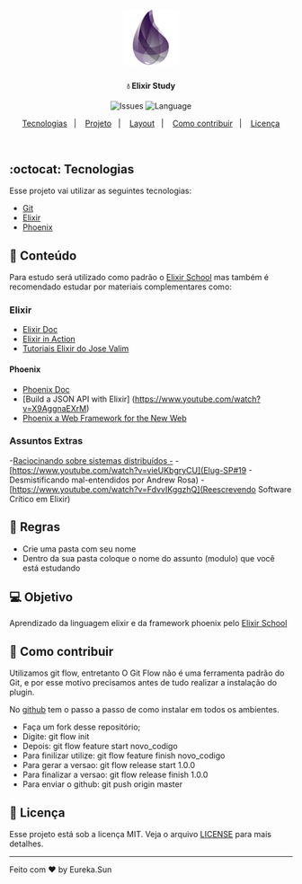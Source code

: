 <h1 align="center">
    <img alt="Elixir Study" src="elixir.png" width="100px" />
</h1>

<h4 align="center">
  💧 Elixir Study
</h4>

<p align="center">
<img alt="Issues" src="https://img.shields.io/github/issues/eureka-sun/Elixir-Study">
<img alt="Language" src="https://img.shields.io/badge/language%20count-1-purple">
</p>

<p align="center">
<a href="#tecnologias">Tecnologias</a>&nbsp;&nbsp;&nbsp;|&nbsp;&nbsp;&nbsp;
<a href="#-projeto">Projeto</a>&nbsp;&nbsp;&nbsp;|&nbsp;&nbsp;&nbsp;
<a href="#-layout">Layout</a>&nbsp;&nbsp;&nbsp;|&nbsp;&nbsp;&nbsp;
<a href="#-como-contribuir">Como contribuir</a>&nbsp;&nbsp;&nbsp;|&nbsp;&nbsp;&nbsp;
<a href="#memo-licença">Licença</a>
</p>

<br>

## :octocat: Tecnologias

Esse projeto vai utilizar as seguintes tecnologias:

- [Git](https://git-scm.com/)
- [Elixir](https://elixir-lang.org//)
- [Phoenix](https://www.phoenixframework.org/)

## 📄 Conteúdo
Para estudo será utilizado como padrão o [Elixir School](https://elixirschool.com/pt/) mas também é recomendado estudar
por materiais complementares como:

### Elixir
- [Elixir Doc](https://elixir-lang.org/getting-started/introduction.html)
- [Elixir in Action](https://www.manning.com/books/elixir-in-action-second-edition)
- [Tutoriais Elixir do Jose Valim](https://www.twitch.tv/josevalim/videos)

#### Phoenix
- [Phoenix Doc](https://hexdocs.pm/phoenix/Phoenix.html)
- [Build a JSON API with Elixir] (https://www.youtube.com/watch?v=X9AggnaEXrM)
- [Phoenix a Web Framework for the New Web](https://www.youtube.com/watch?v=bk3icU8iIto)

### Assuntos Extras
-[Raciocinando sobre sistemas distribuídos -](youtube.com/watch?v=sDA44slJbl4&t=1852s)
-[https://www.youtube.com/watch?v=vieUKbgryCU](Elug-SP#19 - Desmistificando mal-entendidos por Andrew Rosa)
-[https://www.youtube.com/watch?v=FdvvIKggzhQ](Reescrevendo Software Crítico em Elixir)


## 🔖 Regras
- Crie uma pasta com seu nome
- Dentro da sua pasta coloque o nome do assunto (modulo) que você está estudando


## 💻 Objetivo
Aprendizado da linguagem elixir e da framework phoenix pelo [Elixir School](https://elixirschool.com/pt/)

## 🤔 Como contribuir
Utilizamos git flow, entretanto O Git Flow não é uma ferramenta padrão do Git, e por esse motivo precisamos antes de tudo realizar a instalação do plugin.

No [github](https://github.com/nvie/gitflow/wiki/Installationhttps://github.com/nvie/gitflow/wiki/Installation) tem o passo a passo de como instalar em todos os ambientes.

- Faça um fork desse repositório;
- Digite:  git flow init
- Depois: git flow feature start novo_codigo
- Para finilizar utilize: git flow feature finish novo_codigo
- Para gerar a versao: git flow release start 1.0.0
- Para finalizar a versao: git flow release finish 1.0.0
- Para enviar o github: git push origin master

## :memo: Licença

Esse projeto está sob a licença MIT. Veja o arquivo [LICENSE](LICENSE) para mais detalhes.

---

Feito com ❤️ by Eureka.Sun
